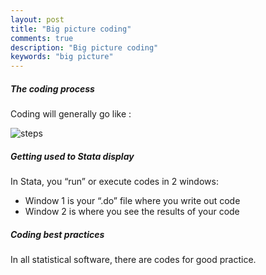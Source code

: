 ```yaml
---
layout: post
title: "Big picture coding"
comments: true
description: "Big picture coding"
keywords: "big picture"
---
```


##### The coding process
Coding will generally go like :


![steps](http://beeplay.github.com/images/steps.png)

##### Getting used to Stata display
In Stata, you “run” or execute codes in 2 windows: 
*	Window 1 is your “.do” file where you write out code
*	Window 2 is where you see the results of your code  

##### Coding best practices
In all statistical software, there are codes for good practice.


